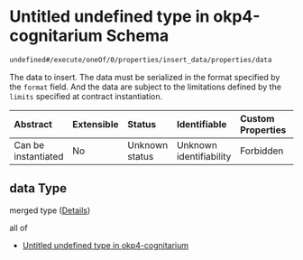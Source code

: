 # Untitled undefined type in okp4-cognitarium Schema

```txt
undefined#/execute/oneOf/0/properties/insert_data/properties/data
```

The data to insert. The data must be serialized in the format specified by the `format` field. And the data are subject to the limitations defined by the `limits` specified at contract instantiation.

| Abstract            | Extensible | Status         | Identifiable            | Custom Properties | Additional Properties | Access Restrictions | Defined In                                                                     |
| :------------------ | :--------- | :------------- | :---------------------- | :---------------- | :-------------------- | :------------------ | :----------------------------------------------------------------------------- |
| Can be instantiated | No         | Unknown status | Unknown identifiability | Forbidden         | Allowed               | none                | [okp4-cognitarium.json\*](schema/okp4-cognitarium.json "open original schema") |

## data Type

merged type ([Details](okp4-cognitarium-executemsg-oneof-insertdata-properties-insert_data-properties-data.md))

all of

* [Untitled undefined type in okp4-cognitarium](okp4-cognitarium-executemsg-oneof-insertdata-properties-insert_data-properties-data-allof-0.md "check type definition")

